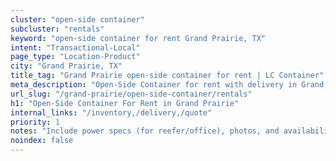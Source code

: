 ```yaml
---
cluster: "open-side container"
subcluster: "rentals"
keyword: "open-side container for rent Grand Prairie, TX"
intent: "Transactional-Local"
page_type: "Location-Product"
city: "Grand Prairie, TX"
title_tag: "Grand Prairie open-side container for rent | LC Container"
meta_description: "Open-Side Container for rent with delivery in Grand Prairie, TX. LC Container — local Since 2003. Get pricing today."
url_slug: "/grand-prairie/open-side-container/rentals"
h1: "Open-Side Container For Rent in Grand Prairie"
internal_links: "/inventory,/delivery,/quote"
priority: 1
notes: "Include power specs (for reefer/office), photos, and availability."
noindex: false
---
```


<!-- TODO: Add unique city/inventory copy, images, and internal links here. -->
